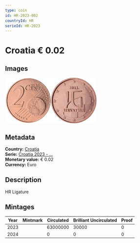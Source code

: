 ```yaml
---
type: coin
id: HR-2023-002
countryId: HR
serieId: HR-2023
---
```


# Croatia € 0.02

## Images

<img src="../../../Images/common-2007-002.webp" height="150" alt="Front image"><img src="Images/croatia-2023-002.webp" height="150" alt="Back image">

## Metadata

**Country:** [Croatia](../index.md)\
**Serie:** [Croatia 2023 - ...](index.md)\
**Monetary value:** € 0.02\
**Currency:** Euro

## Description

HR Ligature

## Mintages

| Year | Mintmark | Circulated | Brilliant Uncirculated | Proof |
| ---- | -------- | ---------- | ---------------------- | ----- |
| 2023 |          | 63000000   | 30000                  | 0     |
| 2024 |          | 0          | 0                      | 0     |
